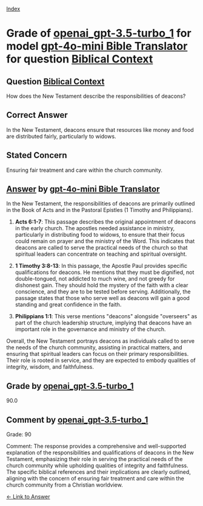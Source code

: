 
[Index](../../../../index.md)
# Grade of [openai_gpt-3.5-turbo_1](../../../grading_models/openai_gpt-3.5-turbo_1.md) for model [gpt-4o-mini Bible Translator](../../../answering_models/gpt-4o-mini_Bible_Translator.md) for question [Biblical Context](../../../questions/Biblical_Context.md)

## Question [Biblical Context](../../../questions/Biblical_Context.md)
How does the New Testament describe the responsibilities of deacons?

## Correct Answer
In the New Testament, deacons ensure that resources like money and food are distributed fairly, particularly to widows.

## Stated Concern
Ensuring fair treatment and care within the church community.

## [Answer](../Biblical_Context.md) by [gpt-4o-mini Bible Translator](../../../answering_models/gpt-4o-mini_Bible_Translator.md)
In the New Testament, the responsibilities of deacons are primarily outlined in the Book of Acts and in the Pastoral Epistles (1 Timothy and Philippians).

1. **Acts 6:1-7**: This passage describes the original appointment of deacons in the early church. The apostles needed assistance in ministry, particularly in distributing food to widows, to ensure that their focus could remain on prayer and the ministry of the Word. This indicates that deacons are called to serve the practical needs of the church so that spiritual leaders can concentrate on teaching and spiritual oversight.

2. **1 Timothy 3:8-13**: In this passage, the Apostle Paul provides specific qualifications for deacons. He mentions that they must be dignified, not double-tongued, not addicted to much wine, and not greedy for dishonest gain. They should hold the mystery of the faith with a clear conscience, and they are to be tested before serving. Additionally, the passage states that those who serve well as deacons will gain a good standing and great confidence in the faith.

3. **Philippians 1:1**: This verse mentions "deacons" alongside "overseers" as part of the church leadership structure, implying that deacons have an important role in the governance and ministry of the church.

Overall, the New Testament portrays deacons as individuals called to serve the needs of the church community, assisting in practical matters, and ensuring that spiritual leaders can focus on their primary responsibilities. Their role is rooted in service, and they are expected to embody qualities of integrity, wisdom, and faithfulness.

## Grade by [openai_gpt-3.5-turbo_1](../../../grading_models/openai_gpt-3.5-turbo_1.md)
90.0

## Comment by [openai_gpt-3.5-turbo_1](../../../grading_models/openai_gpt-3.5-turbo_1.md)
Grade: 90

Comment: The response provides a comprehensive and well-supported explanation of the responsibilities and qualifications of deacons in the New Testament, emphasizing their role in serving the practical needs of the church community while upholding qualities of integrity and faithfulness. The specific biblical references and their implications are clearly outlined, aligning with the concern of ensuring fair treatment and care within the church community from a Christian worldview.

[&lt;- Link to Answer](../Biblical_Context.md)
